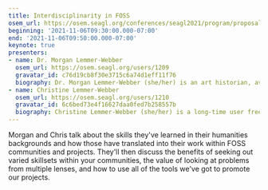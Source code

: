 ```yaml
---
title: Interdisciplinarity in FOSS
osem_url: https://osem.seagl.org/conferences/seagl2021/program/proposals/866
beginning: '2021-11-06T09:30:00.000-07:00'
end: '2021-11-06T09:50:00.000-07:00'
keynote: true
presenters:
- name: Dr. Morgan Lemmer-Webber
  osem_url: https://osem.seagl.org/users/1209
  gravatar_id: c76d19cb8f30e3715c6a74d1eff11f76
  biography: Dr. Morgan Lemmer-Webber (she/her) is an art historian, avid crafter, and FOSS user and advocate. She recently completed her PhD in Art History at the University of Wisconsin, Madison. A lifelong exploration of various handcrafts and media inspired her dissertation research on women and textile production in the Roman empire. Morgan is also interested in the intersection of FOSS and academia, particularly in the context of digital humanities research. She built the original digitization of the William Ramsay ledger as a custom static site generator in Python. She looks forward to doing more digital humanities exploration and community engagement within the FOSS world now that her dissertation is complete.
- name: Christine Lemmer-Webber
  osem_url: https://osem.seagl.org/users/1210
  gravatar_id: 6c6bed73e4f16627daa0fed7b258557b
  biography: Christine Lemmer-Webber (she/her) is a long-time user freedom advocate. Her degree in interdisciplinary humanities with a focus on philosophy and ethics has informed her approach to free and open source software and free culture. She is mostly known for her work co-authoring and co-editing the ActivityPub distributed social network protocol. In previous times of her life she worked as tech lead at Creative Commons, co-founded MediaGoblin, started and ran the Liberated Pixel Cup, and kicked off the work on CC BY-SA 4.0 and GPL compatibility. These days her primary work is on Spritely, a project to improve the security of federated social networks and bridge them with virtual worlds. When she isn't programming, she enjoys cooking, sketching, and making ASCII art.
---
```


Morgan and Chris talk about the skills they've learned in their humanities backgrounds and how those have translated into their work within FOSS communities and projects. They'll then discuss the benefits of seeking out varied skillsets within your communities, the value of looking at problems from multiple lenses, and how to use all of the tools we've got to promote our projects.  
